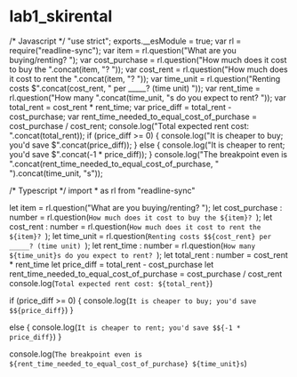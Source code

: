 # lab1_skirental

/* Javascript */
"use strict";
exports.__esModule = true;
var rl = require("readline-sync");
var item = rl.question("What are you buying/renting? ");
var cost_purchase = rl.question("How much does it cost to buy the ".concat(item, "? "));
var cost_rent = rl.question("How much does it cost to rent the ".concat(item, "? "));
var time_unit = rl.question("Renting costs $".concat(cost_rent, " per _____? (time unit) "));
var rent_time = rl.question("How many ".concat(time_unit, "s do you expect to rent? "));
var total_rent = cost_rent * rent_time;
var price_diff = total_rent - cost_purchase;
var rent_time_needed_to_equal_cost_of_purchase = cost_purchase / cost_rent;
console.log("Total expected rent cost: ".concat(total_rent));
if (price_diff >= 0) {
    console.log("It is cheaper to buy; you'd save $".concat(price_diff));
}
else {
    console.log("It is cheaper to rent; you'd save $".concat(-1 * price_diff));
}
console.log("The breakpoint even is ".concat(rent_time_needed_to_equal_cost_of_purchase, " ").concat(time_unit, "s"));


/* Typescript */
import * as rl from "readline-sync"

let item = rl.question("What are you buying/renting? ");
let cost_purchase : number = rl.question(`How much does it cost to buy the ${item}? `);
let cost_rent : number = rl.question(`How much does it cost to rent the ${item}? `);
let time_unit = rl.question(`Renting costs $${cost_rent} per _____? (time unit) `);
let rent_time : number = rl.question(`How many ${time_unit}s do you expect to rent? `);
let total_rent : number = cost_rent * rent_time
let price_diff = total_rent - cost_purchase
let rent_time_needed_to_equal_cost_of_purchase = cost_purchase / cost_rent
console.log(`Total expected rent cost: ${total_rent}`)

if (price_diff >= 0) {
    console.log(`It is cheaper to buy; you'd save $${price_diff}`)
}

else {
    console.log(`It is cheaper to rent; you'd save $${-1 * price_diff}`)
}

console.log(`The breakpoint even is ${rent_time_needed_to_equal_cost_of_purchase} ${time_unit}s`)
